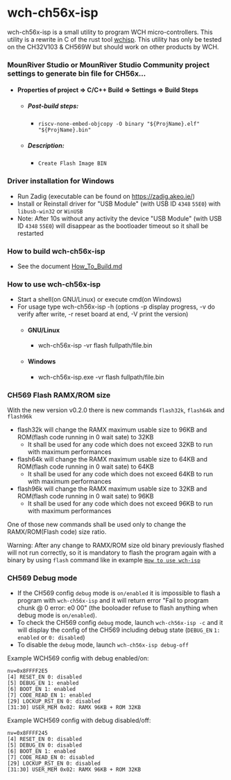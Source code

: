 wch-ch56x-isp
=======

wch-ch56x-isp is a small utility to program WCH micro-controllers.
This utility is a rewrite in C of the rust tool [wchisp](https://github.com/ch32-rs/wchisp).
This utility has only be tested on the CH32V103 & CH569W but should work on other products by WCH.

### MounRiver Studio or MounRiver Studio Community project settings to generate bin file for CH56x...
 - #### Properties of project => C/C++ Build => Settings => Build Steps
   - ##### Post-build steps:
     - `riscv-none-embed-objcopy -O binary "${ProjName}.elf"  "${ProjName}.bin"`
   - ##### Description:
     - `Create Flash Image BIN`

### Driver installation for Windows
- Run Zadig (executable can be found on https://zadig.akeo.ie/)
- Install or Reinstall driver for "USB Module" (with USB ID `4348` `55E0`) with `libusb-win32` or `WinUSB`
- Note: After 10s without any activity the device "USB Module" (with USB ID `4348` `55E0`) will disappear as the bootloader timeout so it shall be restarted

### How to build wch-ch56x-isp
- See the document [How_To_Build.md](How_To_Build.md)

### How to use wch-ch56x-isp
- Start a shell(on GNU/Linux) or execute cmd(on Windows)
- For usage type wch-ch56x-isp -h (options -p display progress, -v do verify after write, -r reset board at end, -V print the version) 
  - #### GNU/Linux
    - wch-ch56x-isp -vr flash fullpath/file.bin
  - #### Windows
    - wch-ch56x-isp.exe -vr flash fullpath/file.bin

### CH569 Flash RAMX/ROM size
With the new version v0.2.0 there is new commands `flash32k`, `flash64k` and `flash96k`
- flash32k will change the RAMX maximum usable size to 96KB and ROM(flash code running in 0 wait sate) to 32KB
  - It shall be used for any code which does not exceed 32KB to run with maximum performances
- flash64k will change the RAMX maximum usable size to 64KB and ROM(flash code running in 0 wait sate) to 64KB
  - It shall be used for any code which does not exceed 64KB to run with maximum performances
- flash96k will change the RAMX maximum usable size to 32KB and ROM(flash code running in 0 wait sate) to 96KB
  - It shall be used for any code which does not exceed 96KB to run with maximum performances

One of those new commands shall be used only to change the RAMX/ROM(Flash code) size ratio.

Warning: After any change to RAMX/ROM size old binary previously flashed will not run correctly, so it is mandatory to flash the program again with a binary by using `flash` command like in example [`How to use wch-isp`](https://github.com/hydrausb3/wch-isp#how-to-use-wch-isp)

### CH569 Debug mode
* If the CH569 config `debug` mode is `on/enabled` it is impossible to flash a program with `wch-ch56x-isp` and it will return error "Fail to program chunk @ 0 error: e0 00" (the booloader refuse to flash anything when debug mode is `on/enabled`).
* To check the CH569 config `debug` mode, launch `wch-ch56x-isp -c` and it will display the config of the CH569 including debug state (`DEBUG_EN` `1: enabled` or `0: disabled`)
* To disable the `debug` mode, launch `wch-ch56x-isp debug-off`

Example WCH569 config with debug enabled/on:
```
nv=0x8FFFF2E5
[4] RESET_EN 0: disabled
[5] DEBUG_EN 1: enabled
[6] BOOT_EN 1: enabled
[7] CODE_READ_EN 1: enabled
[29] LOCKUP_RST_EN 0: disabled
[31:30] USER_MEM 0x02: RAMX 96KB + ROM 32KB
```

Example WCH569 config with debug disabled/off:
```
nv=0x8FFFF245
[4] RESET_EN 0: disabled
[5] DEBUG_EN 0: disabled
[6] BOOT_EN 1: enabled
[7] CODE_READ_EN 0: disabled
[29] LOCKUP_RST_EN 0: disabled
[31:30] USER_MEM 0x02: RAMX 96KB + ROM 32KB
```
